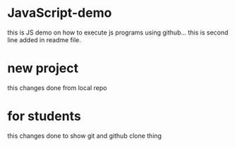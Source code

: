 # JavaScript-demo
this is JS demo on how to execute js programs using github...
this is second line added in readme file.

# new project
this changes done from local repo

# for students
this changes done to show git and github clone thing